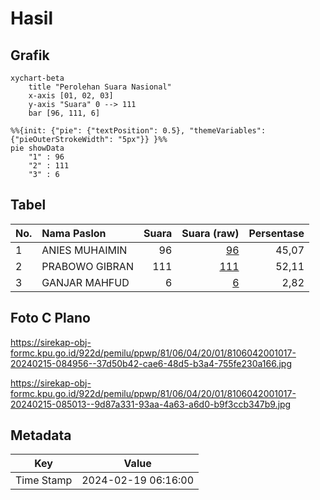 # Hasil

## Grafik

```mermaid
xychart-beta
    title "Perolehan Suara Nasional"
    x-axis [01, 02, 03]
    y-axis "Suara" 0 --> 111
    bar [96, 111, 6]
```

```mermaid
%%{init: {"pie": {"textPosition": 0.5}, "themeVariables": {"pieOuterStrokeWidth": "5px"}} }%%
pie showData
    "1" : 96
    "2" : 111
    "3" : 6
```

## Tabel

| No. | Nama Paslon    | Suara | Suara (raw) | Persentase |
|:--- |:-------------- | -----:| -----------:| ----------:|
| 1   | ANIES MUHAIMIN | 96    | [96][p-1]   | 45,07      |
| 2   | PRABOWO GIBRAN | 111   | [111][p-2]  | 52,11      |
| 3   | GANJAR MAHFUD  | 6     | [6][p-3]    | 2,82       |


[p-1]: https://github.com/gigit-pemilu/pemilu-2024/blob/main/pilpres/hitung-suara/sub/81-maluku/sub/06-seram-bagian-barat/sub/04-huamual-belakang/sub/2001-waesala/sub/017-tps/sub/paslon-1.txt
[p-2]: https://github.com/gigit-pemilu/pemilu-2024/blob/main/pilpres/hitung-suara/sub/81-maluku/sub/06-seram-bagian-barat/sub/04-huamual-belakang/sub/2001-waesala/sub/017-tps/sub/paslon-2.txt
[p-3]: https://github.com/gigit-pemilu/pemilu-2024/blob/main/pilpres/hitung-suara/sub/81-maluku/sub/06-seram-bagian-barat/sub/04-huamual-belakang/sub/2001-waesala/sub/017-tps/sub/paslon-3.txt

## Foto C Plano

https://sirekap-obj-formc.kpu.go.id/922d/pemilu/ppwp/81/06/04/20/01/8106042001017-20240215-084956--37d50b42-cae6-48d5-b3a4-755fe230a166.jpg

https://sirekap-obj-formc.kpu.go.id/922d/pemilu/ppwp/81/06/04/20/01/8106042001017-20240215-085013--9d87a331-93aa-4a63-a6d0-b9f3ccb347b9.jpg


## Metadata

| Key        | Value               |
| ---------- | ------------------- |
| Time Stamp | 2024-02-19 06:16:00 |



